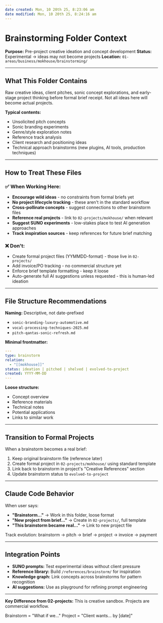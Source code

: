 ```yaml
---
date created: Mon, 10 20th 25, 8:23:06 am
date modified: Mon, 10 20th 25, 8:24:16 am
---
```

# Brainstorming Folder Context

**Purpose:** Pre-project creative ideation and concept development **Status:** Experimental → ideas may not become projects **Location:** `01-areas/business/mokhouse/brainstorming/`

---

## What This Folder Contains

Raw creative ideas, client pitches, sonic concept explorations, and early-stage project thinking before formal brief receipt. Not all ideas here will become actual projects.

**Typical contents:**

- Unsolicited pitch concepts
- Sonic branding experiments
- Genre/style exploration notes
- Reference track analysis
- Client research and positioning ideas
- Technical approach brainstorms (new plugins, AI tools, production techniques)

---

## How to Treat These Files

### ✅ When Working Here:

- **Encourage wild ideas** - no constraints from formal briefs yet
- **No project lifecycle tracking** - these aren't in the standard workflow
- **Cross-pollinate concepts** - suggest connections to other brainstorm files
- **Reference real projects** - link to `02-projects/mokhouse/` when relevant
- **Suggest SUNO experiments** - low-stakes place to test AI generation approaches
- **Track inspiration sources** - keep references for future brief matching

### ❌ Don't:

- Create formal project files (YYMMDD-format) - those live in `02-projects/`
- Add invoice/PO tracking - no commercial structure yet
- Enforce brief template formatting - keep it loose
- Auto-generate full AI suggestions unless requested - this is human-led ideation

---

## File Structure Recommendations

**Naming:** Descriptive, not date-prefixed

- `sonic-branding-luxury-automotive.md`
- `vocal-processing-techniques-2025.md`
- `pitch-qantas-sonic-refresh.md`

**Minimal frontmatter:**

```yaml
---
type: brainstorm
relation:
  - "[[mokhouse]]"
status: ideation | pitched | shelved | evolved-to-project
created: YYYY-MM-DD
---
```

**Loose structure:**

- Concept overview
- Reference materials
- Technical notes
- Potential applications
- Links to similar work

---

## Transition to Formal Projects

When a brainstorm becomes a real brief:

1. Keep original brainstorm file (reference later)
2. Create formal project in `02-projects/mokhouse/` using standard template
3. Link back to brainstorm in project's "Creative References" section
4. Update brainstorm status to `evolved-to-project`

---

## Claude Code Behavior

When user says:

- **"Brainstorm..."** → Work in this folder, loose format
- **"New project from brief..."** → Create in `02-projects/`, full template
- **"This brainstorm became real..."** → Link to new project file

Track evolution: brainstorm → pitch → brief → project → invoice → payment

---

## Integration Points

- **SUNO prompts:** Test experimental ideas without client pressure
- **Reference library:** Build `/references/brainstorm/` for inspiration
- **Knowledge graph:** Link concepts across brainstorms for pattern recognition
- **AI suggestions:** Use as playground for refining prompt engineering

---

**Key Difference from 02-projects:** This is creative sandbox. Projects are commercial workflow.

Brainstorm = "What if we..." Project = "Client wants... by [date]"